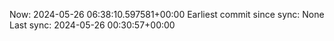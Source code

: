 Now: 2024-05-26 06:38:10.597581+00:00 Earliest commit since sync: None Last sync: 2024-05-26 00:30:57+00:00
